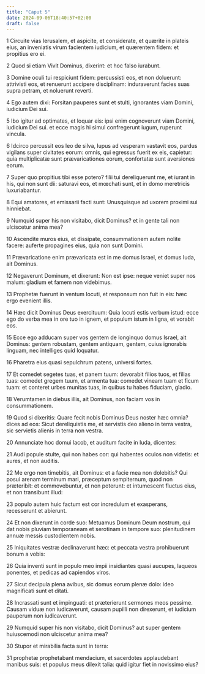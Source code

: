 ```yaml
---
title: "Caput 5"
date: 2024-09-06T18:40:57+02:00
draft: false
---
```




1 Circuite vias Ierusalem, et aspicite, et considerate, et quærite in plateis eius, an inveniatis virum facientem iudicium, et quærentem fidem: et propitius ero ei.

2 Quod si etiam Vivit Dominus, dixerint: et hoc falso iurabunt.

3 Domine oculi tui respiciunt fidem: percussisti eos, et non doluerunt: attrivisti eos, et renuerunt accipere disciplinam: induraverunt facies suas supra petram, et noluerunt reverti.

4 Ego autem dixi: Forsitan pauperes sunt et stulti, ignorantes viam Domini, iudicium Dei sui.

5 Ibo igitur ad optimates, et loquar eis: ipsi enim cognoverunt viam Domini, iudicium Dei sui. et ecce magis hi simul confregerunt iugum, ruperunt vincula.

6 Idcirco percussit eos leo de silva, lupus ad vesperam vastavit eos, pardus vigilans super civitates eorum: omnis, qui egressus fuerit ex eis, capietur: quia multiplicatæ sunt prævaricationes eorum, confortatæ sunt aversiones eorum.

7 Super quo propitius tibi esse potero? filii tui dereliquerunt me, et iurant in his, qui non sunt dii: saturavi eos, et mœchati sunt, et in domo meretricis luxuriabantur.

8 Equi amatores, et emissarii facti sunt: Unusquisque ad uxorem proximi sui hinniebat.

9 Numquid super his non visitabo, dicit Dominus? et in gente tali non ulciscetur anima mea?

10 Ascendite muros eius, et dissipate, consummationem autem nolite facere: auferte propagines eius, quia non sunt Domini.

11 Prævaricatione enim prævaricata est in me domus Israel, et domus Iuda, ait Dominus.

12 Negaverunt Dominum, et dixerunt: Non est ipse: neque veniet super nos malum: gladium et famem non videbimus.

13 Prophetæ fuerunt in ventum locuti, et responsum non fuit in eis: hæc ergo evenient illis.

14 Hæc dicit Dominus Deus exercituum: Quia locuti estis verbum istud: ecce ego do verba mea in ore tuo in ignem, et populum istum in ligna, et vorabit eos.

15 Ecce ego adducam super vos gentem de longinquo domus Israel, ait Dominus: gentem robustam, gentem antiquam, gentem, cuius ignorabis linguam, nec intelliges quid loquatur.

16 Pharetra eius quasi sepulchrum patens, universi fortes.

17 Et comedet segetes tuas, et panem tuum: devorabit filios tuos, et filias tuas: comedet gregem tuum, et armenta tua: comedet vineam tuam et ficum tuam: et conteret urbes munitas tuas, in quibus tu habes fiduciam, gladio.

18 Verumtamen in diebus illis, ait Dominus, non faciam vos in consummationem.

19 Quod si dixeritis: Quare fecit nobis Dominus Deus noster hæc omnia? dices ad eos: Sicut dereliquistis me, et servistis deo alieno in terra vestra, sic servietis alienis in terra non vestra.

20 Annunciate hoc domui Iacob, et auditum facite in Iuda, dicentes:

21 Audi popule stulte, qui non habes cor: qui habentes oculos non videtis: et aures, et non auditis.

22 Me ergo non timebitis, ait Dominus: et a facie mea non dolebitis? Qui posui arenam terminum mari, præceptum sempiternum, quod non præteribit: et commovebuntur, et non poterunt: et intumescent fluctus eius, et non transibunt illud:

23 populo autem huic factum est cor incredulum et exasperans, recesserunt et abierunt.

24 Et non dixerunt in corde suo: Metuamus Dominum Deum nostrum, qui dat nobis pluviam temporaneam et serotinam in tempore suo: plenitudinem annuæ messis custodientem nobis.

25 Iniquitates vestræ declinaverunt hæc: et peccata vestra prohibuerunt bonum a vobis:

26 Quia inventi sunt in populo meo impii insidiantes quasi aucupes, laqueos ponentes, et pedicas ad capiendos viros.

27 Sicut decipula plena avibus, sic domus eorum plenæ dolo: ideo magnificati sunt et ditati.

28 Incrassati sunt et impinguati: et præterierunt sermones meos pessime. Causam viduæ non iudicaverunt, causam pupilli non direxerunt, et iudicium pauperum non iudicaverunt.

29 Numquid super his non visitabo, dicit Dominus? aut super gentem huiuscemodi non ulciscetur anima mea?

30 Stupor et mirabilia facta sunt in terra:

31 prophetæ prophetabant mendacium, et sacerdotes applaudebant manibus suis: et populus meus dilexit talia: quid igitur fiet in novissimo eius?

